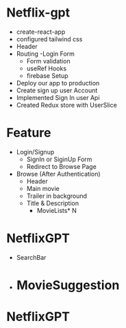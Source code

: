 # Netflix-gpt

- create-react-app
- configured tailwind css
- Header
- Routing
  -Login Form
  - Form validation
  - useRef Hooks
  - firebase Setup
- Deploy our app to production
- Create sign up user Account
- Implemented Sign In user Api
- Created Redux store with UserSlice

# Feature

- Login/Signup
  - SignIn or SiginUp Form
  - Redirect to Browse Page
- Browse (After Authentication)
  - Header
  - Main movie
  - Trailer in background
  - Title & Description
    - MovieLists\* N

# NetflixGPT

- SearchBar
- # MovieSuggestion

# NetflixGPT
